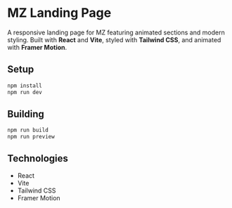 # MZ Landing Page

A responsive landing page for MZ featuring animated sections and modern styling.
Built with **React** and **Vite**, styled with **Tailwind CSS**, and animated with **Framer Motion**.

## Setup

```bash
npm install
npm run dev
```

## Building

```bash
npm run build
npm run preview
```

## Technologies

- React
- Vite
- Tailwind CSS
- Framer Motion
